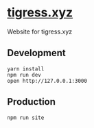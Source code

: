 # [tigress.xyz](http://tigress.xyz)

Website for tigress.xyz

## Development

```
yarn install
npm run dev
open http://127.0.0.1:3000
```

## Production

```
npm run site
```
